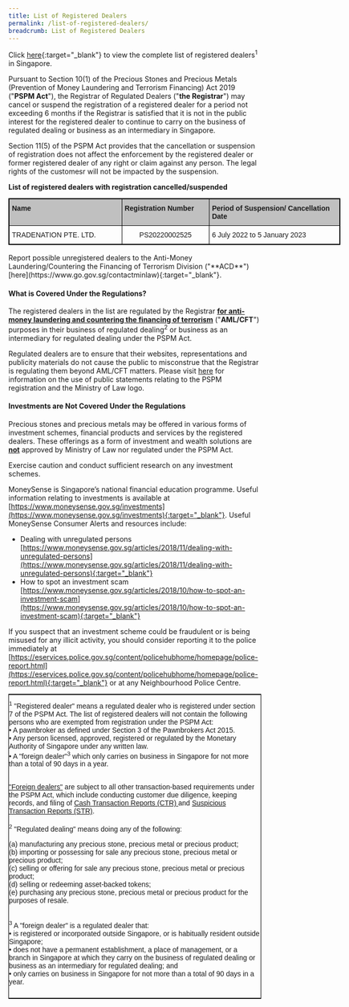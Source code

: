 ```yaml
---
title: List of Registered Dealers
permalink: /list-of-registered-dealers/
breadcrumb: List of Registered Dealers
---
```

Click [here](/files/List%20of%20Registered%20Dealers.pdf){:target="_blank"} to view the complete list of registered dealers<sup>1</sup> in Singapore. 

Pursuant to Section 10(1) of the Precious Stones and Precious Metals (Prevention of Money Laundering and Terrorism Financing) Act 2019 ("**PSPM Act**"), the Registrar of Regulated Dealers ("**the Registrar**") may cancel or suspend the registration of a registered dealer for a period not exceeding 6 months if the Registrar is satisfied that it is not in the public interest for the registered dealer to continue to carry on the business of regulated dealing or business as an intermediary in Singapore.

Section 11(5) of the PSPM Act provides that the cancellation or suspension of registration does not affect the enforcement by the registered dealer or former registered dealer of any right or claim against any person. The legal rights of the customesr will not be impacted by the suspension.

**List of registered dealers with registration cancelled/suspended**

<table style="border-collapse:collapse;border-spacing:0;table-layout: fixed; width: 662px" class="tg"><colgroup><col style="width: 228px"><col style="width: 176px"><col style="width: 265px"></colgroup><thead><tr><th style="background-color:#c0c0c0;border-color:black;border-style:solid;border-width:1px;font-family:Arial, sans-serif;font-size:14px;font-weight:bold;overflow:hidden;padding:10px 5px;text-align:left;vertical-align:top;word-break:normal">Name</th><th style="background-color:#c0c0c0;border-color:black;border-style:solid;border-width:1px;font-family:Arial, sans-serif;font-size:14px;font-weight:bold;overflow:hidden;padding:10px 5px;text-align:left;vertical-align:top;word-break:normal">Registration Number</th><th style="background-color:#c0c0c0;border-color:black;border-style:solid;border-width:1px;font-family:Arial, sans-serif;font-size:14px;font-weight:bold;overflow:hidden;padding:10px 5px;text-align:left;vertical-align:top;word-break:normal">Period of Suspension/ Cancellation Date</th></tr></thead><tbody><tr><td style="border-color:black;border-style:solid;border-width:1px;font-family:Arial, sans-serif;font-size:14px;overflow:hidden;padding:10px 5px;text-align:left;vertical-align:top;word-break:normal">TRADENATION PTE. LTD.</td><td style="border-color:black;border-style:solid;border-width:1px;font-family:Arial, sans-serif;font-size:14px;overflow:hidden;padding:10px 5px;text-align:center;vertical-align:top;word-break:normal">PS20220002525</td><td style="border-color:black;border-style:solid;border-width:1px;font-family:Arial, sans-serif;font-size:14px;overflow:hidden;padding:10px 5px;text-align:left;vertical-align:top;word-break:normal">6 July 2022 to 5 January 2023</td></tr></tbody></table>
<br>
Report possible unregistered dealers to the Anti-Money Laundering/Countering the Financing of Terrorism Division ("**ACD**") [here](https://www.go.gov.sg/contactminlaw){:target="_blank"}.

#### <a id="What is Covered Under the Regulations?"></a> What is Covered Under the Regulations?

The registered dealers in the list are regulated by the Registrar **<u>for anti-money laundering and countering the financing of terrorism</u>** ("**AML/CFT**") purposes in their business of regulated dealing<sup>2</sup> or business as an intermediary for regulated dealing under the PSPM Act. 

Regulated dealers are to ensure that their websites, representations and publicity materials do not cause the public to misconstrue that the Registrar is regulating them beyond AML/CFT matters. Please visit [here](/Public-Statements-relating-to-PSPM-Registration-and-use-of-Ministry-of-Law-Logo/) for information on the use of public statements relating to the PSPM registration and the Ministry of Law logo.  
 
#### <a id="Investments are Not Covered Under the Regulations"></a> Investments are Not Covered Under the Regulations

Precious stones and precious metals may be offered in various forms of investment schemes, financial products and services by the registered dealers. These offerings as a form of investment and wealth solutions are **<u>not</u>** approved by Ministry of Law nor regulated under the PSPM Act.

Exercise caution and conduct sufficient research on any investment schemes.

MoneySense is Singapore’s national financial education programme. Useful information relating to investments is available at [https://www.moneysense.gov.sg/investments](https://www.moneysense.gov.sg/investments){:target="_blank"}. Useful MoneySense Consumer Alerts and resources include:
 * Dealing with unregulated persons [https://www.moneysense.gov.sg/articles/2018/11/dealing-with-unregulated-persons](https://www.moneysense.gov.sg/articles/2018/11/dealing-with-unregulated-persons){:target="_blank"}
 * How to spot an investment scam [https://www.moneysense.gov.sg/articles/2018/10/how-to-spot-an-investment-scam](https://www.moneysense.gov.sg/articles/2018/10/how-to-spot-an-investment-scam){:target="_blank"}
 
If you suspect that an investment scheme could be fraudulent or is being misused for any illicit activity, you should consider reporting it to the police immediately at [https://eservices.police.gov.sg/content/policehubhome/homepage/police-report.html](https://eservices.police.gov.sg/content/policehubhome/homepage/police-report.html){:target="_blank"} or at any Neighbourhood Police Centre.

<style type="text/css">
.tg  {border-collapse:collapse;border-spacing:0;border-width:1px;border-style:solid;border-color:black;margin:0px auto;}
.tg td{font-family:Arial, sans-serif;font-size:14px;padding:10px 0px;border-style:solid;border-width:0px;overflow:hidden;word-break:normal;}
.tg th{font-family:Arial, sans-serif;font-size:14px;font-weight:normal;padding:10px 0px;border-style:solid;border-width:0px;overflow:hidden;word-break:normal;}
.tg .tg-0pky{border-color:inherit;text-align:left;vertical-align:top}
@media screen and (max-width: 767px) {.tg {width: auto !important;}.tg col {width: auto !important;}.tg-wrap {overflow-x: auto;-webkit-overflow-scrolling: touch;margin: auto 0px;}}</style>
<div class="tg-wrap"><table class="tg">
  <tr>
    <td class="tg-0pky"><sup>1</sup> "Registered dealer" means a regulated dealer who is registered under section 7 of the PSPM Act. The list of registered dealers will not contain the following persons who are exempted from registration under the PSPM Act:<br> 
• A pawnbroker as defined under Section 3 of the Pawnbrokers Act 2015.<br> 
• Any person licensed, approved, registered or regulated by the Monetary Authority of Singapore under any written law.<br> 
• A "foreign dealer"<sup>3</sup> which only carries on business in Singapore for not more than a total of 90 days in a year.<br><br>

<a href="https://acd.mlaw.gov.sg/regulatory-regime/#Regulatory%20Compliance%20for%20Foreign%20Dealers" target="_blank">"Foreign dealers"</a> are subject to all other transaction-based requirements under the PSPM Act, which include conducting customer due diligence, keeping records, and filing of <a href="https://www.police.gov.sg/advisories/crime/commercial-crimes/suspicious-transaction-reporting-office" target="_blank">Cash Transaction Reports (CTR) </a> and <a href="https://www.police.gov.sg/advisories/crime/commercial-crimes/suspicious-transaction-reporting-office" target="_blank">Suspicious Transaction Reports (STR)</a>.<br><br> <sup>2</sup> "Regulated dealing" means doing any of the following:<br> 

(a) manufacturing any precious stone, precious metal or precious product;<br> 
(b) importing or possessing for sale any precious stone, precious metal or precious product;<br> 
(c) selling or offering for sale any precious stone, precious metal or precious product;<br> 
(d) selling or redeeming asset-backed tokens;<br> 
(e) purchasing any precious stone, precious metal or precious product for the purposes of resale. <br><br> 

<sup>3</sup> A "foreign dealer" is a regulated dealer that:<br> 
• is registered or incorporated outside Singapore, or is habitually resident outside Singapore;<br> 
• does not have a permanent establishment, a place of management, or a branch in Singapore at which they carry on the business of regulated dealing or business as an intermediary for regulated dealing; and<br> 
• only carries on business in Singapore for not more than a total of 90 days in a year.<br></td>
  </tr>
</table></div>